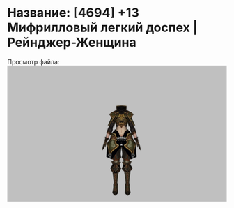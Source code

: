 # Название: [4694] +13 Мифрилловый легкий доспех | Рейнджер-Женщина

Просмотр файла:
![p030021.png](p030021.png)